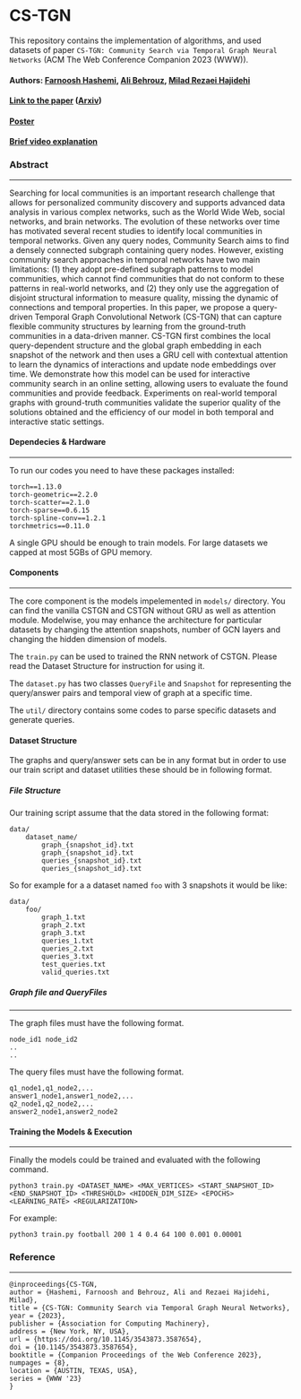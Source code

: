 # CS-TGN
This repository contains the implementation of algorithms, and used datasets of paper ``CS-TGN: Community Search via Temporal Graph Neural Networks`` (ACM The Web Conference Companion 2023  (WWW)). 


#### Authors: [Farnoosh Hashemi](https://farnooshha.github.io//), [Ali Behrouz](https://abehrouz.github.io/), [Milad Rezaei Hajidehi](https://www.linkedin.com/in/milad-rezaei-hajidehi-63013773/)
#### [Link to the paper](https://doi.org/10.1145/3543873.3587654) ([Arxiv](https://arxiv.org/abs/2303.08964))
#### [Poster]()
#### [Brief video explanation]()



### Abstract
----------------  
Searching for local communities is an important research challenge that allows for personalized community discovery and supports advanced data analysis in various complex networks, such as the World Wide Web, social networks, and brain networks. The evolution of these networks over time has motivated several recent studies to identify local communities in temporal networks. Given any query nodes, Community Search aims to find a densely connected subgraph containing query nodes. However, existing community search approaches in temporal networks have two main limitations: (1) they adopt pre-defined subgraph patterns to model communities, which cannot find communities that do not conform to these patterns in real-world networks, and (2) they only use the aggregation of disjoint structural information to measure quality, missing the dynamic of connections and temporal properties. In this paper, we propose a query-driven Temporal Graph Convolutional Network (CS-TGN) that can capture flexible community structures by learning from the ground-truth communities in a data-driven manner. CS-TGN first combines the local query-dependent structure and the global graph embedding in each snapshot of the network and then uses a GRU cell with contextual attention to learn the dynamics of interactions and update node embeddings over time. We demonstrate how this model can be used for interactive community search in an online setting, allowing users to evaluate the found communities and provide feedback. Experiments on real-world temporal graphs with ground-truth communities validate the superior quality of the solutions obtained and the efficiency of our model in both temporal and interactive static settings.


  
    

#### Dependecies & Hardware
----------------
To run our codes you need to have these packages installed:

```
torch==1.13.0
torch-geometric==2.2.0
torch-scatter==2.1.0
torch-sparse==0.6.15
torch-spline-conv==1.2.1
torchmetrics==0.11.0
```

A single GPU should be enough to train models. For large datasets we capped at most 5GBs of GPU memory.  

  
  
#### Components
----------------
The core component is the models impelemented in `models/` directory. You can find the vanilla CSTGN and CSTGN without GRU as well as attention module. Modelwise, you may enhance the architecture for particular datasets by changing the attention snapshots, number of GCN layers and changing the hidden dimension of models. 

The `train.py` can be used to trained the RNN network of CSTGN. Please read the Dataset Structure for instruction for using it. 

The `dataset.py` has two classes `QueryFile` and `Snapshot` for representing the query/answer pairs and temporal view of graph at a specific time. 

The `util/` directory contains some codes to parse specific datasets and generate queries. 

#### Dataset Structure
The graphs and query/answer sets can be in any format but in order to use our train script and dataset utilities these should be in following format. 

##### File Structure
Our training script assume that the data stored in the following format:
```
data/
    dataset_name/
        graph_{snapshot_id}.txt
        graph_{snapshot_id}.txt
        queries_{snapshot_id}.txt
        queries_{snapshot_id}.txt
```

So for example for a a dataset named `foo` with 3 snapshots it would be like:

```
data/
    foo/
        graph_1.txt
        graph_2.txt
        graph_3.txt
        queries_1.txt
        queries_2.txt
        queries_3.txt
        test_queries.txt
        valid_queries.txt
```

  
  
##### Graph file and QueryFiles
----------------
The graph files must have the following format. 
```
node_id1 node_id2
..
..
```

The query files must have the following format. 

```
q1_node1,q1_node2,...
answer1_node1,answer1_node2,...
q2_node1,q2_node2,...
answer2_node1,answer2_node2
```
  
    
#### Training the Models & Execution
----------------
Finally the models could be trained and evaluated with the following command. 

```
python3 train.py <DATASET_NAME> <MAX_VERTICES> <START_SNAPSHOT_ID> <END_SNAPSHOT_ID> <THRESHOLD> <HIDDEN_DIM_SIZE> <EPOCHS> <LEARNING_RATE> <REGULARIZATION>
```

For example:
```
python3 train.py football 200 1 4 0.4 64 100 0.001 0.00001
```


### Reference
----------------  
```
@inproceedings{CS-TGN,
author = {Hashemi, Farnoosh and Behrouz, Ali and Rezaei Hajidehi, Milad},
title = {CS-TGN: Community Search via Temporal Graph Neural Networks},
year = {2023},
publisher = {Association for Computing Machinery},
address = {New York, NY, USA},
url = {https://doi.org/10.1145/3543873.3587654},
doi = {10.1145/3543873.3587654},
booktitle = {Companion Proceedings of the Web Conference 2023},
numpages = {8},
location = {AUSTIN, TEXAS, USA},
series = {WWW '23}
}
```
